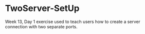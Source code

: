 # TwoServer-SetUp

Week 13, Day 1 exercise used to teach users how to create a server connection with two separate ports.
